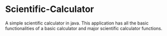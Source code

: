 # Scientific-Calculator
A simple scientific calculator in java.
This application has all the basic functionalities of a basic calculator and major scientific calculator functions.
